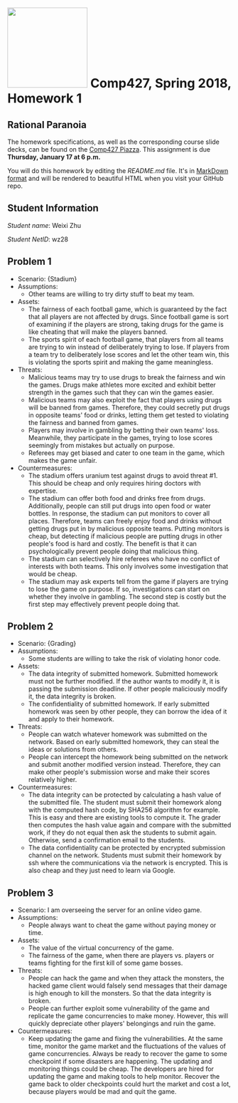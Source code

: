 # <img src="http://www.rice.edu/_images/rice-logo.jpg" width=180> Comp427, Spring 2018, Homework 1
## Rational Paranoia
The homework specifications, as well as the corresponding course slide decks,
can be found on the [Comp427 Piazza](https://piazza.com/class/jqifhp864b37ju).
This assignment is due **Thursday, January 17 at 6 p.m.**

You will do this homework by editing the _README.md_ file. It's in
[MarkDown format](https://guides.github.com/features/mastering-markdown/)
and will be rendered to beautiful HTML when you visit your GitHub repo.

## Student Information

_Student name_: Weixi Zhu

_Student NetID_: wz28

## Problem 1
- Scenario: {Stadium}
- Assumptions:
  - Other teams are willing to try dirty stuff to beat my team.
- Assets:
  - The fairness of each football game, which is guaranteed by the fact that
    all players are not affected by drugs. Since football game is sort of
    examining if the players are strong, taking drugs for the game is like
    cheating that will make the players banned.
  - The sports spirit of each football game, that players from all teams are
    trying to win instead of deliberately trying to lose. If players from a
    team try to deliberately lose scores and let the other team win, this is
    violating the sports spirit and making the game meaningless.
- Threats:
  - Malicious teams may try to use drugs to break the fairness and win the
    games. Drugs make athletes more excited and exhibit better strength in the
    games such that they can win the games easier.
  - Malicious teams may also exploit the fact that players using drugs will be
    banned from games. Therefore, they could secretly put drugs in opposite
    teams' food or drinks, letting them get tested to violating the fairness
    and banned from games.
  - Players may involve in gambling by betting their own teams' loss.
    Meanwhile, they participate in the games, trying to lose scores seemingly
    from mistakes but actually on purpose.
  - Referees may get biased and cater to one team in the game, which makes the
    game unfair.
- Countermeasures:
  - The stadium offers uranium test against drugs to avoid threat #1. This
    should be cheap and only requires hiring doctors with expertise.
  - The stadium can offer both food and drinks free from drugs. Additionally,
    people can still put drugs into open food or water bottles. In response,
    the stadium can put monitors to cover all places. Therefore, teams can
    freely enjoy food and drinks without getting drugs put in by malicious
    opposite teams. Putting monitors is cheap, but detecting if malicious
    people are putting drugs in other people's food is hard and costly. The
    benefit is that it can psychologically prevent people doing that malicious
    thing.
  - The stadium can selectively hire referees who have no conflict of
    interests with both teams. This only involves some investigation that
    would be cheap.
  - The stadium may ask experts tell from the game if players are trying to
    lose the game on purpose. If so, investigations can start on whether they
    involve in gambling. The second step is costly but the first step may
    effectively prevent people doing that.

## Problem 2
- Scenario: {Grading}
- Assumptions:
  - Some students are willing to take the risk of violating honor code.
- Assets:
  - The data integrity of submitted homework. Submitted homework must not be
    further modified. If the author wants to modify it, it is passing the
    submission deadline. If other people maliciously modify it, the data
    integrity is broken.
  - The confidentiality of submitted homework. If early submitted homework was
    seen by other people, they can borrow the idea of it and apply to their
    homework.
- Threats:
  - People can watch whatever homework was submitted on the network. Based on
    early submitted homework, they can steal the ideas or solutions from
    others.
  - People can intercept the homework being submitted on the network and
    submit another modified version instead. Therefore, they can make other
    people's submission worse and make their scores relatively higher.
- Countermeasures:
  - The data integrity can be protected by calculating a hash value of the
    submitted file. The student must submit their homework along with the
    computed hash code, by SHA256 algorithm for example. This is easy and
    there are existing tools to compute it. The grader then computes the hash
    value again and compare with the submitted work, if they do not equal then
    ask the students to submit again. Otherwise, send a confirmation email to
    the students.
  - The data confidentiality can be protected by encrypted submission channel
    on the network. Students must submit their homework by ssh where the
    communications via the network is encrypted. This is also cheap and they
    just need to learn via Google.

## Problem 3
- Scenario: I am overseeing the server for an online video game.
- Assumptions:
  - People always want to cheat the game without paying money or time.
- Assets:
  - The value of the virtual concurrency of the game.
  - The fairness of the game, when there are players vs. players or teams
    fighting for the first kill of some game bosses.
- Threats:
  - People can hack the game and when they attack the monsters, the hacked
    game client would falsely send messages that their damage is high enough
    to kill the monsters. So that the data integrity is broken.
  - People can further exploit some vulnerability of the game and replicate
    the game concurrencies to make money. However, this will quickly
    depreciate other players' belongings and ruin the game.
- Countermeasures:
  - Keep updating the game and fixing the vulnerabilities. At the same time,
    monitor the game market and the fluctuations of the values of game
    concurrencies. Always be ready to recover the game to some checkpoint if
    some disasters are happening. The updating and monitoring things could be
    cheap. The developers are hired for updating the game and making tools to
    help monitor. Recover the game back to older checkpoints could hurt the
    market and cost a lot, because players would be mad and quit the game.

